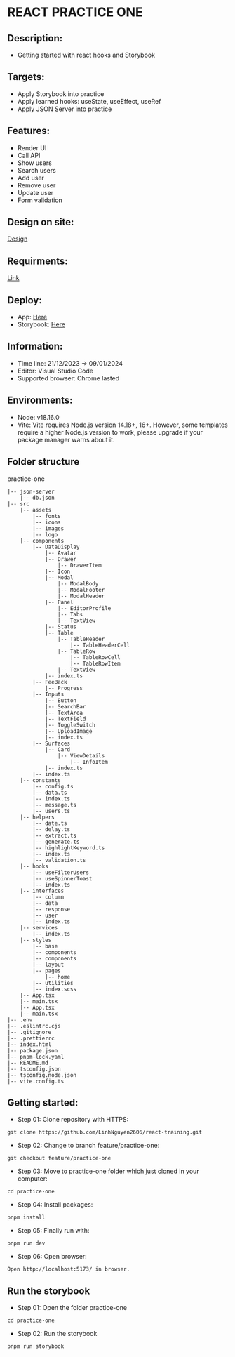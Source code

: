 # REACT PRACTICE ONE

## Description:

- Getting started with react hooks and Storybook

## Targets:

- Apply Storybook into practice
- Apply learned hooks: useState, useEffect, useRef
- Apply JSON Server into practice

## Features:

- Render UI
- Call API
- Show users
- Search users
- Add user
- Remove user
- Update user
- Form validation

## Design on site:

[Design](<https://webix.com/demos/user-manager/>)

## Requirments:

[Link](https://docs.google.com/document/d/1GxT1csc-IOA16DXKXj0ncksQ4t2IlDAXXQ097_CHqrc/edit?usp=sharing)

## Deploy:

- App: [Here]()
- Storybook: [Here]()

## Information:

- Time line: 21/12/2023 -> 09/01/2024
- Editor: Visual Studio Code
- Supported browser: Chrome lasted

## Environments:

- Node: v18.16.0
- Vite: Vite requires Node.js version 14.18+, 16+. However, some templates require a higher Node.js version to work, please upgrade if your package manager warns about it.

## Folder structure

practice-one

```
|-- json-server
    |-- db.json
|-- src
    |-- assets
        |-- fonts
        |-- icons
        |-- images
        |-- logo
    |-- components
        |-- DataDisplay
            |-- Avatar
            |-- Drawer
                |-- DrawerItem
            |-- Icon
            |-- Modal
                |-- ModalBody
                |-- ModalFooter
                |-- ModalHeader
            |-- Panel
                |-- EditorProfile
                |-- Tabs
                |-- TextView
            |-- Status
            |-- Table
                |-- TableHeader
                    |-- TableHeaderCell
                |-- TableRow
                    |-- TableRowCell
                    |-- TableRowItem
                |-- TextView
            |-- index.ts
        |-- FeeBack
            |-- Progress
        |-- Inputs
            |-- Button
            |-- SearchBar
            |-- TextArea
            |-- TextField
            |-- ToggleSwitch
            |-- UploadImage
            |-- index.ts
        |-- Surfaces
            |-- Card
                |-- ViewDetails
                    |-- InfoItem
            |-- index.ts
        |-- index.ts
    |-- constants
        |-- config.ts
        |-- data.ts
        |-- index.ts
        |-- message.ts
        |-- users.ts
    |-- helpers
        |-- date.ts
        |-- delay.ts
        |-- extract.ts
        |-- generate.ts
        |-- highlightKeyword.ts
        |-- index.ts
        |-- validation.ts
    |-- hooks
        |-- useFilterUsers
        |-- useSpinnerToast
        |-- index.ts
    |-- interfaces
        |-- column
        |-- data
        |-- response
        |-- user
        |-- index.ts
    |-- services
        |-- index.ts
    |-- styles
        |-- base
        |-- components
        |-- components
        |-- layout
        |-- pages
            |-- home
        |-- utilities
        |-- index.scss
    |-- App.tsx
    |-- main.tsx
    |-- App.tsx
    |-- main.tsx
|-- .env  
|-- .eslintrc.cjs
|-- .gitignore
|-- .prettierrc
|-- index.html
|-- package.json
|-- pnpm-lock.yaml
|-- README.md
|-- tsconfig.json
|-- tsconfig.node.json
|-- vite.config.ts
```

## Getting started:

- Step 01: Clone repository with HTTPS:

```
git clone https://github.com/LinhNguyen2606/react-training.git
```

- Step 02: Change to branch feature/practice-one:

```
git checkout feature/practice-one
```

- Step 03: Move to practice-one folder which just cloned in your computer:

```
cd practice-one
```

- Step 04: Install packages:

```
pnpm install
```

- Step 05: Finally run with:

```
pnpm run dev
```

- Step 06: Open browser:

```
Open http://localhost:5173/ in browser.
```

## Run the storybook
- Step 01:  Open the folder practice-one
~~~
cd practice-one
~~~

- Step 02: Run the storybook
~~~
pnpm run storybook
~~~